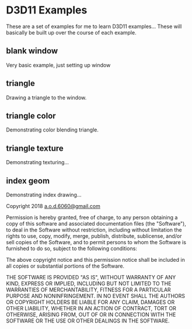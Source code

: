 # D3D11 Examples

These are a set of examples for me to learn D3D11 examples... These
will basically be built up over the course of each example.

## blank window
Very basic example, just setting up window

## triangle
Drawing a triangle to the window.

## triangle color
Demonstrating color blending triangle.

## triangle texture
Demonstrating texturing...

## index geom
Demonstrating index drawing...


Copyright 2018 <a.o.d.6060@gmail.com>

Permission is hereby granted, free of charge, to any person obtaining a copy of this software and associated documentation files (the "Software"), to deal in the Software without restriction, including without limitation the rights to use, copy, modify, merge, publish, distribute, sublicense, and/or sell copies of the Software, and to permit persons to whom the Software is furnished to do so, subject to the following conditions:

The above copyright notice and this permission notice shall be included in all copies or substantial portions of the Software.

THE SOFTWARE IS PROVIDED "AS IS", WITHOUT WARRANTY OF ANY KIND, EXPRESS OR IMPLIED, INCLUDING BUT NOT LIMITED TO THE WARRANTIES OF MERCHANTABILITY, FITNESS FOR A PARTICULAR PURPOSE AND NONINFRINGEMENT. IN NO EVENT SHALL THE AUTHORS OR COPYRIGHT HOLDERS BE LIABLE FOR ANY CLAIM, DAMAGES OR OTHER LIABILITY, WHETHER IN AN ACTION OF CONTRACT, TORT OR OTHERWISE, ARISING FROM, OUT OF OR IN CONNECTION WITH THE SOFTWARE OR THE USE OR OTHER DEALINGS IN THE SOFTWARE.